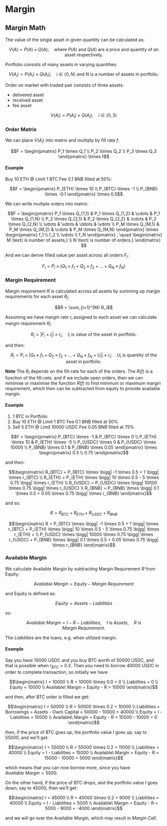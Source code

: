 # Margin

## Margin Math

The value of the single asset in given quantity can be calculated as:
```math
V(A) = P(A) \times Q(A)

; \quad \text{where } P(A) \text{ and } Q(A) \text{ are a price and quantity of an asset respectively.}
```

Portfolio consists of many assets in varying quantities:
```math
V(A_i) = P(A_i) \times Q(A_i)

; \quad i \in \langle 0, N \rangle \text{ and } N \text{ is a number of assets in portfolio.} 
```

Order on market with traded pair consists of three assets:

 - delivered asset
 - received asset
 - fee asset

```math
V(A_i) = P(A_i) \times Q(A_i)

; \quad i \in \langle 0, 3 \rangle
```

### Order Matrix
We can place $V(A_i)$ into matrix and multiply by fill rate $f$:

```math
F = \begin{pmatrix}
P_1 \times Q_1 \\
P_2 \times Q_2 \\
P_3 \times Q_3
\end{pmatrix} \times f
```

#### Example
Buy 10 ETH @ Limit 1 BTC Fee 0.1 BNB filled at 50%:

```math
F = \begin{pmatrix}
P_{ETH} \times 10 \\
P_{BTC} \times -1 \\
P_{BNB} \times -0.1  
\end{pmatrix} \times 0.5
```

We can write multiple orders into matrix:

```math
F = \begin{pmatrix}
P_1 \times Q_{1,1} & P_1 \times Q_{1,2} & \cdots & P_1 \times Q_{1,N} \\
P_2 \times Q_{2,1} & P_2 \times Q_{2,2} & \cdots & P_2 \times Q_{2,N} \\
\vdots & \vdots & \ddots & \vdots \\
P_M \times Q_{M,1} & P_M \times Q_{M,2} & \cdots & P_M \times Q_{M,N}
\end{pmatrix} \times \begin{pmatrix}
f_1 \\
f_2 \\
\vdots \\
f_N
\end{pmatrix}

; \quad \begin{matrix}
M \text{ is number of assets,} \\
N \text{ is number of orders.} \end{matrix}

```

And we can derive filled value per asset across all orders $F_i$: 
```math
F_i  = P_i \times ( Q_1 \times f_1 + Q_2 \times f_2 + \dots + Q_N \times f_N )
```

### Margin Requirement
Margin requirement $R$ is calculated across all assets by summing up margin requirements for each asset $R_j$:

```math
R = \sum_{i=1}^{M} R_i
```

Assuming we have margin rate $r_i$ assigned to each asset we can calculate margin requirement $R_i$:

```math
R_i = | F_i + I_i | \times r_i

; \quad I_i \text{ is value of the asset in portfolio.}
```

and then:

```math
R_i  = P_i \times \bigg| Q_1 \times f_1 + Q_2 \times f_2 + \dots + Q_N \times f_N + U_i \bigg| \times r_i

; \quad U_i \text{ is quantity of the asset in portfolio.}
```

**Note** The $R_i$ depends on the fill-rate for each of the orders.
The $R(f)$ is a function of the fill-rate, and if we include open orders, then 
we can minimise or maximise the function $R(f)$ to find minimum or maximum margin requirement, which
then can be subtracted from equity to provide available margin.

#### Example
1. 1 BTC in Portfolio
2. Buy 10 ETH @ Limit 1 BTC Fee 0.1 BNB filled at 50%
3. Sell 5 ETH @ Limit 10000 USDC Fee 0.05 BNB filled at 75%

```math
F = \begin{pmatrix}
P_{BTC} \times -1 & P_{BTC} \times 0 \\
P_{ETH} \times 10 & P_{ETH} \times -5 \\
P_{USDC} \times 0 & P_{USDC} \times 10000 \\
P_{BNB} \times 0.1 & P_{BNB} \times 0.05
\end{pmatrix} \times \begin{pmatrix}
0.5 \\
0.75
\end{pmatrix}
```

and then:

```math
\begin{matrix}
R_{BTC} = P_{BTC} \times \bigg| -1 \times 0.5 + 1 \bigg| \times r_{BTC} \\
R_{ETH} = P_{ETH} \times \bigg| 10 \times 0.5 - 5 \times 0.75 \bigg| \times r_{ETH} \\
R_{USDC} = P_{USDC} \times \bigg| 10000 \times 0.75 \bigg| \times r_{USDC} \\
R_{BNB} = P_{BNB} \times \bigg| 0.1 \times 0.5 + 0.05 \times 0.75 \bigg| \times r_{BNB}
\end{matrix}
```

and so:

```math
R = R_{BTC} + R_{ETH} + R_{USDC} + R_{BNB}
```

```math
\begin{matrix}
R = P_{BTC} \times \bigg| -1 \times 0.5 + 1 \bigg| \times r_{BTC} +
    P_{ETH} \times \bigg| 10 \times 0.5 - 5 \times 0.75 \bigg| \times r_{ETH} + \\
    P_{USDC} \times \bigg| 10000 \times 0.75 \bigg| \times r_{USDC} +
    P_{BNB} \times \bigg| 0.1 \times 0.5 + 0.05 \times 0.75 \bigg| \times r_{BNB}
\end{matrix}
```

### Available Margin
We calculate Available Margin by subtracting Margin Requirement $R$ from Equity:

```math
Available\ Margin = Equity - Margin\ Requirement

```

and Equity is defined as:

```math
Equity = Assets - Liabilities

```
so:

```math
Available\ Margin = I - R - Liabilities

; \quad I \text{ is } Assets
, \quad R \text{ is } Margin\ Requirement \text{.}
```

The $Liabilities$ are the loans, e.g. when utilized margin.

#### Example
Say you have 10000 USDC and you buy BTC worth of 50000 USDC, and that is possible when $r_{BTC} = 0.2$.
Then you need to borrow 40000 USDC in order to complete transaction, so initially we have:

```math
\begin{matrix}
I = 10000 \\
R = 10000 \times 0.0 = 0 \\
Liabilities = 0 \\
Equity = 10000 \\
Available\ Margin = Equity - R = 10000
\end{matrix}
```

and then, after BTC order is filled we get:

```math
\begin{matrix}
I = 50000 \\
R = 50000 \times 0.2 = 10000 \\
Liabilities = Borrowings = Assets - Own\ Capital = 50000 - 10000 = 40000 \\
Equity = I - Liabilities = 10000 \\
Available\ Margin = Equity - R = 10000 - 10000 = 0
\end{matrix}
```

then, if the price of BTC goes up, the portfolio value $I$ goes up, say to $55000$, and we'll get:

```math
\begin{matrix}
I = 55000 \\
R = 55000 \times 0.2 = 11000 \\
Liabilities = 40000 \\
Equity = I - Liabilities = 15000 \\
Available\ Margin = Equity - R = 15000 - 10000 = 5000
\end{matrix}
```

which means that you can now borrow more, since you have $Available\ Margin = 5000$.

On the other hand, if the price of BTC drops, and the portfolio value $I$ goes down, say to $45000$, then we'll get:

```math
\begin{matrix}
I = 45000 \\
R = 45000 \times 0.2 = 9000 \\
Liabilities = 40000 \\
Equity = I - Liabilities = 5000 \\
Available\ Margin = Equity - R = 5000 - 9000 = -4000
\end{matrix}
```
and we will go over the $Available\ Margin$, which may result in $Margin\ Call$.

